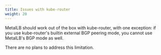 ```yaml
---
title: Issues with kube-router
weight: 20
---
```


MetalLB should work out of the box with kube-router, with one
exception: if you use kube-router's builtin external BGP peering mode,
you cannot use MetalLB's BGP mode as well.

There are no plans to address this limitation.
